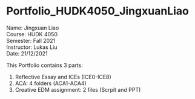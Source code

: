 # Portfolio_HUDK4050_JingxuanLiao
Name: Jingxuan Liao  
Course: HUDK 4050  
Semester: Fall 2021  
Instructor: Lukas Liu  
Date: 21/12/2021

This Portfolio contains 3 parts:
1. Reflective Essay and ICEs (ICE0-ICE8) 
2. ACA: 4 folders (ACA1-ACA4)
3. Creative EDM assignment: 2 files (Scrpit and PPT)

